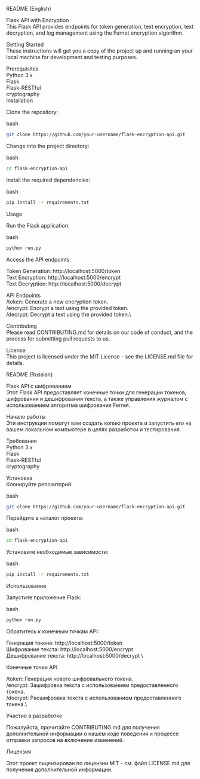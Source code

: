 README (English)

Flask API with Encryption\
This Flask API provides endpoints for token generation, text encryption, text decryption, and log management using the Fernet encryption algorithm.

Getting Started\
These instructions will get you a copy of the project up and running on your local machine for development and testing purposes.

Prerequisites\
Python 3.x\
Flask\
Flask-RESTful\
cryptography\
Installation


Clone the repository:

bash
```bash
git clone https://github.com/your-username/flask-encryption-api.git
```

Change into the project directory:

bash
```bash
cd flask-encryption-api
```

Install the required dependencies:

bash
```bash
pip install -r requirements.txt
```

Usage

Run the Flask application:

bash
```bash
python run.py
```
Access the API endpoints:

Token Generation: http://localhost:5000/token \
Text Encryption: http://localhost:5000/encrypt \
Text Decryption: http://localhost:5000/decrypt 

API Endpoints\
/token: Generate a new encryption token.\
/encrypt: Encrypt a text using the provided token.\
/decrypt: Decrypt a text using the provided token.\

Contributing\
Please read CONTRIBUTING.md for details on our code of conduct, and the process for submitting pull requests to us.

License\
This project is licensed under the MIT License - see the LICENSE.md file for details.

README (Russian)

Flask API с шифрованием\
Этот Flask API предоставляет конечные точки для генерации токенов, шифрования и дешифрования текста, а также управления журналом с использованием алгоритма шифрования Fernet.

Начало работы\
Эти инструкции помогут вам создать копию проекта и запустить его на вашем локальном компьютере в целях разработки и тестирования.

Требования\
Python 3.x\
Flask\
Flask-RESTful\
cryptography

Установка\
Клонируйте репозиторий:

bash
```bash
git clone https://github.com/your-username/flask-encryption-api.git
```
Перейдите в каталог проекта:

bash
```bash
cd flask-encryption-api
```
Установите необходимые зависимости:

bash
```bash
pip install -r requirements.txt
```
Использование

Запустите приложение Flask:

bash
```bash
python run.py
```
Обратитесь к конечным точкам API:

Генерация токена: http://localhost:5000/token \
Шифрование текста: http://localhost:5000/encrypt \
Дешифрование текста: http://localhost:5000/decrypt \

Конечные точки API

/token: Генерация нового шифровального токена.\
/encrypt: Зашифровка текста с использованием предоставленного токена.\
/decrypt: Расшифровка текста с использованием предоставленного токена.\

Участие в разработке

Пожалуйста, прочитайте CONTRIBUTING.md для получения дополнительной информации о нашем коде поведения и процессе отправки запросов на включение изменений.

Лицензия

Этот проект лицензирован по лицензии MIT - см. файл LICENSE.md для получения дополнительной информации.